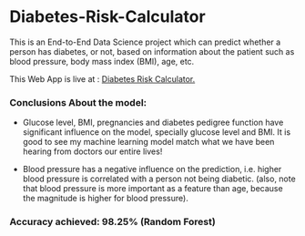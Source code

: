 # Diabetes-Risk-Calculator
This is an End-to-End Data Science project which can predict whether a person has diabetes, or not, based on information about the patient such as blood pressure, body mass index (BMI), age, etc.

This Web App is live at : [Diabetes Risk Calculator.](https://diabetes-risk-calculator.herokuapp.com/)

### Conclusions About the model:
* Glucose level, BMI, pregnancies and diabetes pedigree function have significant influence on the model, specially glucose level and BMI. It is good to see my machine learning model match what we have been hearing from doctors our entire lives!

* Blood pressure has a negative influence on the prediction, i.e. higher blood pressure is correlated with a person not being diabetic. (also, note that blood pressure is more important as a feature than age, because the magnitude is higher for blood pressure).

### Accuracy achieved: 98.25% (Random Forest)


